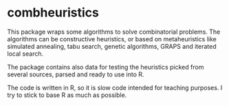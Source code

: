 # combheuristics

This package wraps some algorithms to solve combinatorial problems. The algorithms can be constructive heuristics, or based on metaheuristics like simulated annealing, tabu search, genetic algorithms, GRAPS and iterated local search.

The package contains also data for testing the heuristics picked from several sources, parsed and ready to use into R.

The code is written in R, so it is slow code intended for teaching purposes. I try to stick to base R as much as possible.